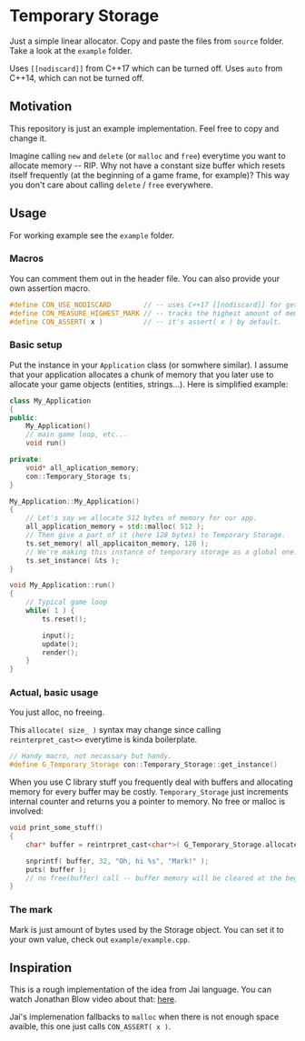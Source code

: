 # Temporary Storage

Just a simple linear allocator. Copy and paste the files from `source` folder. Take a look at the `example` folder.

Uses `[[nodiscard]]` from C++17 which can be turned off. Uses ``auto`` from C++14, which can not be turned off. 

## Motivation

This repository is just an example implementation. Feel free to copy and change it.

Imagine calling `new` and `delete` (or `malloc` and `free`) everytime you want to allocate memory -- RIP. Why not have a constant size buffer which resets itself frequently (at the beginning of a game frame, for example)? This way you don't care about calling `delete` / `free` everywhere. 

## Usage
For working example see the `example` folder.
### Macros
You can comment them out in the header file. You can also provide your own assertion macro.
```cpp
#define CON_USE_NODISCARD        // -- uses C++17 [[nodiscard]] for getters.
#define CON_MEASURE_HIGHEST_MARK // -- tracks the highest amount of memory used. Useful for determinaing how much memory your Temporary_Storage actually need.
#define CON_ASSERT( x )          // -- it's assert( x ) by default.
```

### Basic setup
Put the instance in your `Application` class (or somwhere similar). I assume that your application allocates a chunk of memory that you later use to allocate your game objects (entities, strings...). Here is simplified example:
```cpp
class My_Application
{
public:
    My_Application()
    // main game loop, etc...
    void run()

private:
    void* all_aplication_memory;
    con::Temporary_Storage ts;
}

My_Application::My_Application()
{
    // Let's say we allocate 512 bytes of memory for our app.
    all_application_memory = std::malloc( 512 );
    // Then give a part of it (here 128 bytes) to Temporary Storage.
    ts.set_memory( all_applicaiton_memory, 128 );
    // We're making this instance of temporary storage as a global one.
    ts.set_instance( &ts );
}

void My_Application::run()
{
    // Typical game loop
    while( 1 ) {
        ts.reset();

        input();
        update();
        render();
    }
}

```

### Actual, basic usage
You just alloc, no freeing.

This `allocate( size_ )` syntax may change since calling `reinterpret_cast<>` everytime is kinda boilerplate.

```cpp
// Handy macro, not necassary but handy.
#define G_Temporary_Storage con::Temporary_Storage::get_instance()
```
When you use C library stuff you frequently deal with buffers and allocating memory for every buffer may be costly. `Temporary_Storage` just increments internal counter and returns you a pointer to memory. No free or malloc is involved:
```cpp
void print_some_stuff() 
{
    char* buffer = reintrpret_cast<char*>( G_Temporary_Storage.allocate( sizeof( char ) * 32 ) );

    snprintf( buffer, 32, "Oh, hi %s", "Mark!" );
    puts( buffer );
    // no free(buffer) call -- buffer memory will be cleared at the beginning of the next frame
}
```
### The mark
Mark is just amount of bytes used by the Storage object. You can set it to your own value, check out `example/example.cpp`.  

## Inspiration
This is a rough implementation of the idea from Jai language. You can watch Jonathan Blow video about that: [here](https://www.youtube.com/watch?v=SSVHWrYG974&t=133s).

Jai's implemenation fallbacks to `malloc` when there is not enough space avaible, this one just calls `CON_ASSERT( x )`.